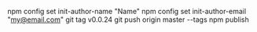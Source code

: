 npm config set init-author-name "Name"
npm config set init-author-email "my@email.com"
git tag v0.0.24
git push origin master --tags
npm publish

